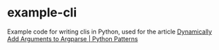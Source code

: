# example-cli
Example code for writing clis in Python, used for the article [Dynamically Add Arguments to Argparse | Python Patterns](https://towardsdatascience.com/dynamically-add-arguments-to-argparse-python-patterns-a439121abc39)
